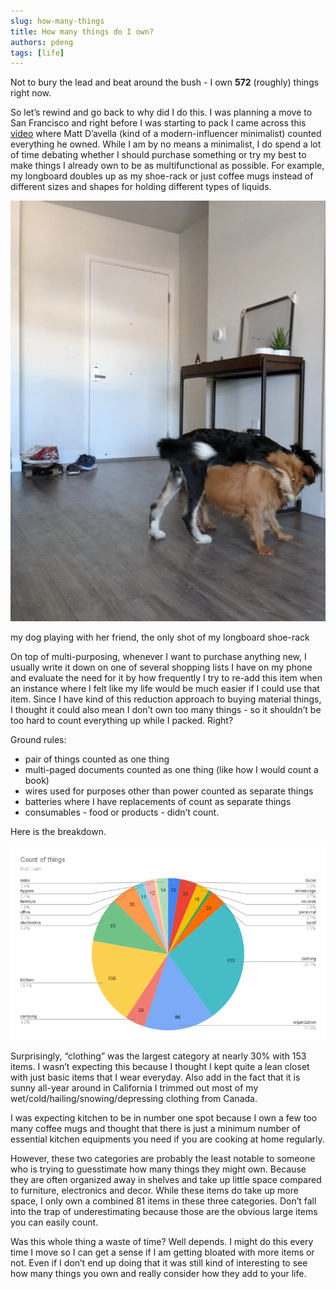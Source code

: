 ```yaml
---
slug: how-many-things
title: How many things do I own?
authors: pdeng
tags: [life]
---
```


Not to bury the lead and beat around the bush - I own **572** (roughly) things right now.

<!--truncate-->

So let’s rewind and go back to why did I do this. I was planning a move to San Francisco and right before I was starting to pack I came across this [video](https://www.youtube.com/watch?v=BB8o8-EdZY0) where Matt D’avella (kind of a modern-influencer minimalist) counted everything he owned. While I am by no means a minimalist, I do spend a lot of time debating whether I should purchase something or try my best to make things I already own to be as multifunctional as possible. For example, my longboard doubles up as my shoe-rack or just coffee mugs instead of different sizes and shapes for holding different types of liquids.

![dogs-playing](dogs-playing.webp)

my dog playing with her friend, the only shot of my longboard shoe-rack

On top of multi-purposing, whenever I want to purchase anything new, I usually write it down on one of several shopping lists I have on my phone and evaluate the need for it by how frequently I try to re-add this item when an instance where I felt like my life would be much easier if I could use that item. Since I have kind of this reduction approach to buying material things, I thought it could also mean I don’t own too many things - so it shouldn’t be too hard to count everything up while I packed. Right?

Ground rules:

* pair of things counted as one thing
* multi-paged documents counted as one thing (like how I would count a book)
* wires used for purposes other than power counted as separate things
* batteries where I have replacements of count as separate things
* consumables - food or products - didn’t count.

Here is the breakdown.

![count-of-things](count-of-things.webp)

Surprisingly, “clothing” was the largest category at nearly 30% with 153 items. I wasn’t expecting this because I thought I kept quite a lean closet with just basic items that I wear everyday. Also add in the fact that it is sunny all-year around in California I trimmed out most of my wet/cold/hailing/snowing/depressing clothing from Canada.

I was expecting kitchen to be in number one spot because I own a few too many coffee mugs and thought that there is just a minimum number of essential kitchen equipments you need if you are cooking at home regularly.

However, these two categories are probably the least notable to someone who is trying to guesstimate how many things they might own. Because they are often organized away in shelves and take up little space compared to furniture, electronics and decor. While these items do take up more space, I only own a combined 81 items in these three categories. Don’t fall into the trap of underestimating because those are the obvious large items you can easily count.

Was this whole thing a waste of time? Well depends. I might do this every time I move so I can get a sense if I am getting bloated with more items or not. Even if I don’t end up doing that it was still kind of interesting to see how many things you own and really consider how they add to your life.
